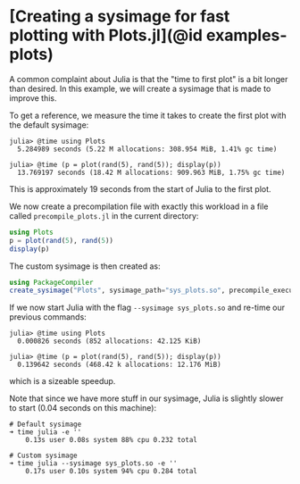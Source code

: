 # [Creating a sysimage for fast plotting with Plots.jl](@id examples-plots)

A common complaint about Julia is that the "time to first plot" is a bit
longer than desired. In this example, we will create a sysimage that is made
to improve this.

To get a reference, we measure the time it takes to create the first plot with
the default sysimage:

```julia-repl
julia> @time using Plots
  5.284989 seconds (5.22 M allocations: 308.954 MiB, 1.41% gc time)

julia> @time (p = plot(rand(5), rand(5)); display(p))
  13.769197 seconds (18.42 M allocations: 909.963 MiB, 1.75% gc time)
```

This is approximately 19 seconds from the start of Julia to the first plot.

We now create a precompilation file with exactly this workload in a file called `precompile_plots.jl` in the current directory:


```julia
using Plots
p = plot(rand(5), rand(5))
display(p)
```

The custom sysimage is then created as:

```julia
using PackageCompiler
create_sysimage("Plots", sysimage_path="sys_plots.so", precompile_execution_file="precompile_plots.jl")
```

If we now start Julia with the flag `--sysimage sys_plots.so` and re-time our previous commands:

```julia-repl
julia> @time using Plots
  0.000826 seconds (852 allocations: 42.125 KiB)

julia> @time (p = plot(rand(5), rand(5)); display(p))
  0.139642 seconds (468.42 k allocations: 12.176 MiB)
```

which is a sizeable speedup.

Note that since we have more stuff in our sysimage, Julia is slightly slower to
start (0.04 seconds on this machine):

```
# Default sysimage
➜ time julia -e ''
    0.13s user 0.08s system 88% cpu 0.232 total

# Custom sysimage
➜ time julia --sysimage sys_plots.so -e ''
    0.17s user 0.10s system 94% cpu 0.284 total
```
